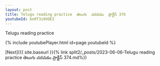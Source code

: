 ```yaml
---
layout: post
title: Telugu reading practice  తెలుగు  చదవడం  ప్రాక్టీస్ 376
youtubeId: bn0T3i0VOEI
---
```

 
 
Telugu reading practice
 
 
 
 
 


{% include youtubePlayer.html id=page.youtubeId %}
 
[Next]({{ site.baseurl }}{% link  split2/_posts/2023-06-06-Telugu reading practice  తెలుగు  చదవడం  ప్రాక్టీస్ 374.md%})
 
